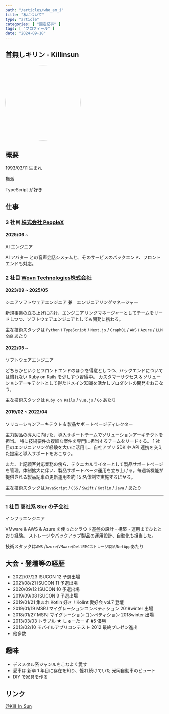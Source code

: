 ```yaml
---
path: "/articles/who_am_i"
title: "私について"
type: "article"
categories: [ "固定記事" ]
tags: [ "プロフィール" ]
date: "2024-09-18"
---
```


<style>

    .profile-image-wrapper {
        display: flex;
        justify-content: center;
    }

    .profile-image {
        width: 15rem;
        border-radius: 50% !important;
        display: flex;
        align-self: center;
    }

</style>

## 首無しキリン - Killinsun

<div className="flex justify-center">
    <Image src="/profile.jpg" alt="profile" class="profile-image" />
</div>

## 概要

1993/03/11 生まれ

猫派

TypeScript が好き

## 仕事

### 3 社目 [株式会社 PeopleX](https://corp.peoplex.jp)

#### 2025/06 ~

AI エンジニア

AI アバター との音声会話システムと、そのサービスのバックエンド、フロントエンドも対応。


### 2 社目 [Wovn Technologies株式会社](https://mx.wovn.io/)

#### 2023/09 ~ 2025/05
シニアソフトウェアエンジニア 兼　エンジニアリングマネージャー

新規事業の立ち上げに向け、エンジニアリングマネージャーとしてチームをリードしつつ、ソフトウェアエンジニアとしても開発に携わる。

主な技術スタックは `Python` / `TypeScript` / `Next.js` / `GraphQL` / `AWS` / `Azure` / `LLM全般` あたり

#### 2022/05 ~
ソフトウェアエンジニア

どちらかというとフロントエンドのほうを得意としつつ、バックエンドについては慣れない Ruby on Rails を少しずつ習得中。
カスタマーサクセス & ソリューションアーキテクトとして得たドメイン知識を活かしプロダクトの開発をおこなう。

主な技術スタックは `Ruby on Rails` / `Vue.js` / `Go` あたり

#### 2019/02 ~ 2022/04
ソリューションアーキテクト & 製品サポートページディレクター

主力製品の導入に向けた、導入サポートチームでソリューションアーキテクトを担当。
特に技術要件の複雑な案件を専門に担当するチームをリードする。
1 社目のエンジニアリング経験を大いに活用し、自社アプリ SDK や API 連携を交えた提案と導入サポートをおこなう。

また、上記顧客対応業務の傍ら、テクニカルライターとして製品サポートページを管理。体制拡大に伴い、製品サポートページ運用を立ち上げる。毎週新機能が提供される製品記事の更新運用を約
15 名体制で実施するに至る。

主な技術スタックは`JavaScript` / `CSS` / `Swift` / `Kotlin` / `Java` / あたり

---

### 1 社目 商社系 SIer の子会社

インフラエンジニア

VMware & AWS & Azure を使ったクラウド基盤の設計・構築・運用までひととおり経験。
ストレージやバックアップ製品の運用設計、自動化も担当した。

技術スタックは`AWS` /`Azure`/`VMware`/`DellEMCストレージ製品`/`NetApp`あたり

## 大会・登壇等の経歴

- 2022/07/23 ISUCON 12 予選出場
- 2021/08/21 ISUCON 11 予選出場
- 2020/09/12 ISUCON 10 予選出場
- 2019/09/08 ISUCON 9 予選出場
- 2019/01/21 集まれ Kotlin 好き！Kolint 愛好会 vol.7 登壇
- 2019/01/19 MSPJ マイグレーションコンペティション 2019winter 出場
- 2018/01/27 MSPJ マイグレーションコンペティション 2018winter 出場
- 2013/03/03 トラブル ★ しゅーたーず #5 優勝
- 2013/02/10 モバイルアプリコンテスト 2012 最終プレゼン進出
- 他多数

## 趣味

- デスメタル系ジャンルをこなよく愛す
- 愛車は 新卒 1 年目に存在を知り、憧れ続けていた 光岡自動車のビュート
- DIY で家具を作る

## リンク

<a href="https://twitter.com/kill_in_sun">@Kill_In_Sun</a>
